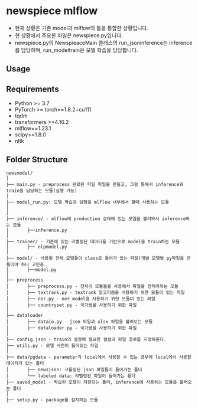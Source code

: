 # newspiece mlflow 

- 현재 상황은 기존 model과 mlflow의 틀을 통합한 상황입니다.
- 현 상황에서 주요한 파일은 newspiece.py입니다. 
- newspiece.py의 NewspieaceMain 클래스의 run_jsoninference는 inference를 담당하며, run_modeltrain은 모델 학습을 당당합니다.

## Usage



## Requirements
* Python >= 3.7
* PyTorch >= torch==1.8.2+cu111
* tqdm
* transformers >=4.16.2
* mlflow==1.23.1
* scipy>=1.8.0
* nltk

## Folder Structure
  ```
  newsmodel/
  │
  ├── main.py - preprocess 완료된 파일 파일을 만들고, 그걸 통해서 inference와 train을 담당하는 모듈(실행 가능)
  │
  ├── model_run.py: 모델 학습과 실험을 mlflow 내부에서 할때 사용하는 모듈
  │
  │
  ├── inference/ - mlflow에 production 상태에 있는 모델을 불러와서 inference하는 모듈
  │       ├──inference.py 
  │
  ├── trainer/ - 기존에 있는 라벨링된 데이터를 기반으로 model을 train하는 모듈
  │       ├── nlpmodel.py 
  │
  ├── model/ - 사용될 전체 모델들이 class로 들어가 있는 파일(개별 모델별 py파일을 만들어야 하나 고민중.
  │       ├──model.py
  │
  ├── preprocess 
  │       ├── preprocess.py - 전처리 모듈들을 사용해서 파일을 전처리하는 모듈
  │       ├── textrank.py - textrank 알고리즘을 사용하기 위한 모듈이 있는 파일
  │       ├── ner.py - ner model을 사용하기 위한 모듈이 있는 파일
  │       ├── countryset.py - 국가쌍을 사용하기 위한 파일
  │
  ├── dataloader
  │       ├── dataio.py - json 파일과 xlsx 파일을 불러오는 모듈
  │       ├── dataloader.py - 국가쌍을 사용하기 위한 파일
  │
  ├── config.json - train의 설정에 필요한 컬럼과 파일 경로를 지정해준다.
  ├── utils.py - 모델 사전이 들어있는 파일
  │
  ├── data/pgdata - parameter가 local에서 사용할 수 있는 경우에 local에서 사용할 데이터가 있는 폴더
  │       ├── newsjson: 크롤링된 json 파일들이 들어가는 폴더 
  │       └── labeled data: 라벨링된 파일이 들어가는 폴더
  ├── saved_model - 학습된 모델이 저장되는 폴더, inference에 사용하는 모듈을 불러오는 폴더
  │
  ├── setup.py - package를 설치하는 모듈
 
  ```